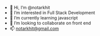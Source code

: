 - 👋 Hi, I’m @notarkhit
- 👀 I’m interested in Full Stack Development
- 🌱 I’m currently learning javascript
- 💞️ I’m looking to collaborate on front end 
- 📫 notarkhit@gmail.com
